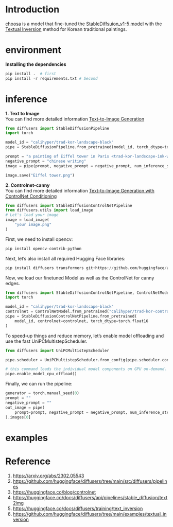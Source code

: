 # Introduction
[choosa](https://huggingface.co/calihyper) is a model that fine-tuned the [StableDiffsuion_v1-5 model](https://github.com/runwayml/stable-diffusion) with the [Textual Inversion](https://huggingface.co/docs/diffusers/training/text_inversion) method for Korean traditional paintings.

# environment
**Installing the dependencies**    
```python
pip install .  # first
pip install -r requirements.txt # Second
```

# inference
**1. Text to Image**   
You can find more detailed information [Text-to-Image Generation](https://huggingface.co/docs/diffusers/api/pipelines/stable_diffusion/text2img)   
```python
from diffusers import StableDiffusionPipeline
import torch

model_id = "calihyper/trad-kor-landscape-black"
pipe = StableDiffusionPipeline.from_pretrained(model_id, torch_dtype=torch.float16).to("cuda")

prompt = "a painting of Eiffel tower in Paris <trad-kor-landscape-ink-wash-painting>"
negative_prompt = "chinese writing"
image = pipe(prompt, negative_prompt = negative_prompt, num_inference_steps=20, guidance_scale=2.5).images[0]

image.save("Eiffel tower.png")
```

**2. Controlnet-canny**   
You can find more detailed information [Text-to-Image Generation with ControlNet Conditioning](https://huggingface.co/docs/diffusers/api/pipelines/stable_diffusion/controlnet)

```python
from diffusers import StableDiffusionControlNetPipeline
from diffusers.utils import load_image
# Let's load your image
image = load_image(
    "your image.png"
)
```
First, we need to install opencv:
```python
pip install opencv-contrib-python
```
Next, let’s also install all required Hugging Face libraries:
```python
pip install diffusers transformers git+https://github.com/huggingface/accelerate.git
```
Now, we load our finetuned Model as well as the ControlNet for canny edges.

```python
from diffusers import StableDiffusionControlNetPipeline, ControlNetModel
import torch

model_id = "calihyper/trad-kor-landscape-black"
controlnet = ControlNetModel.from_pretrained("calihyper/trad-kor-controlnet", torch_dtype=torch.float16)
pipe = StableDiffusionControlNetPipeline.from_pretrained(
    model_id, controlnet=controlnet, torch_dtype=torch.float16
)
```
To speed-up things and reduce memory, let’s enable model offloading and use the fast UniPCMultistepScheduler.

```python
from diffusers import UniPCMultistepScheduler

pipe.scheduler = UniPCMultistepScheduler.from_config(pipe.scheduler.config)

# this command loads the individual model components on GPU on-demand.
pipe.enable_model_cpu_offload()
```
Finally, we can run the pipeline:

```python
generator = torch.manual_seed(0)
prompt = ""
negative_prompt = ""
out_image = pipe(
    prompt=prompt, negative_prompt = negative_prompt, num_inference_steps=20, guidance_scale = 2.5, generator=generator, image=canny_image
).images[0]
```
# examples



# Reference
1. https://arxiv.org/abs/2302.05543
2. https://github.com/huggingface/diffusers/tree/main/src/diffusers/pipelines
3. https://huggingface.co/blog/controlnet
4. https://huggingface.co/docs/diffusers/api/pipelines/stable_diffusion/text2img
5. https://huggingface.co/docs/diffusers/training/text_inversion
6. https://github.com/huggingface/diffusers/tree/main/examples/textual_inversion
